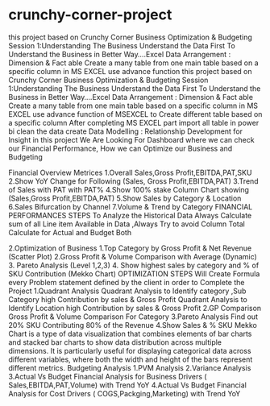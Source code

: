 # crunchy-corner-project
this project based on Crunchy Corner Business Optimization &amp; Budgeting Session 1:Understanding The Business  Understand the Data First To Understand the Business in Better Way….Excel Data Arrangement : Dimension &amp; Fact able  Create a many table from one main table based on a specific column  in MS EXCEL use advance function 
this project based on Crunchy Corner Business
Optimization & Budgeting
Session 1:Understanding The Business 
Understand the Data First To Understand the Business in Better Way….Excel
Data Arrangement : Dimension & Fact able 
Create a many table from one main table based on a specific column 
in MS EXCEL use advance function of MSEXCEL to Create different table based on a specific column
After completing MS EXCEL part import all table in power bi clean the data 
create Data Modelling : Relationship Development for Insight
in this project We Are Looking For Dashboard where we can check our Financial Performance, How we can Optimize our Business and Budgeting 

Financial Overview Metrices
1.Overall Sales,Gross Profit,EBITDA,PAT,SKU
2.Show YoY Change for Following (Sales, Gross Profit,EBITDA,PAT)
3.Trend of Sales with PAT with PAT%
4.Show 100% stake Column Chart showing (Sales,Gross Profit,EBITDA,PAT)
5.Show Sales by Category & Location
6.Sales Bifurcation by Channel 
7.Volume & Trend by Category
FINANCIAL PERFORMANCES STEPS 
To Analyze the Historical Data Always Calculate sum of all Line item Available in Data ,Always Try to avoid Column Total Calculate for Actual and Budget Both

2.Optimization of Business
 1.Top Category by Gross Profit & Net Revenue (Scatter Plot)
 2.Gross Profit & Volume Comparison with Average (Dynamic)
 3. Pareto Analysis (Level 1,2,3)
 4. Show highest sales by category and % of SKU Contribution (Mekko Chart)
OPTIMIZATION STEPS 
Will Create Formula every Problem statement defined by the client in order to Complete the Project 
1.Quadrant Analysis
Quadrant Analysis to Identify category ,Sub Category high Contribution by sales & Gross Profit 
Quadrant Analysis to Identify Location high Contribution by sales & Gross Profit 
2.GP Comparison
 Gross Profit & Volume Comparison For Category
3.Pareto Analysis
 Find out 20% SKU Contributing 80% of the Revenue
4.Show Sales & % SKU
 Mekko Chart is a type of data visualization that combines elements of bar charts and stacked bar charts to show data distribution across multiple dimensions. It is particularly useful for displaying categorical data across different variables, where both the width and height of the bars represent different metrics.
Budgeting Analysis
 1.PVM Analysis
2.Variance Analysis
 3.Actual Vs Budget Financial Analysis for Business Drivers ( Sales,EBITDA,PAT,Volume) with Trend YoY
4.Actual Vs Budget Financial Analysis for Cost  Drivers ( COGS,Packging,Marketing) with Trend YoY

